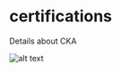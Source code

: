 # certifications
Details about CKA

![alt text](https://github.com/itinfracode/certifications/blob/main/CKA/CERTIFICATE.JPG)